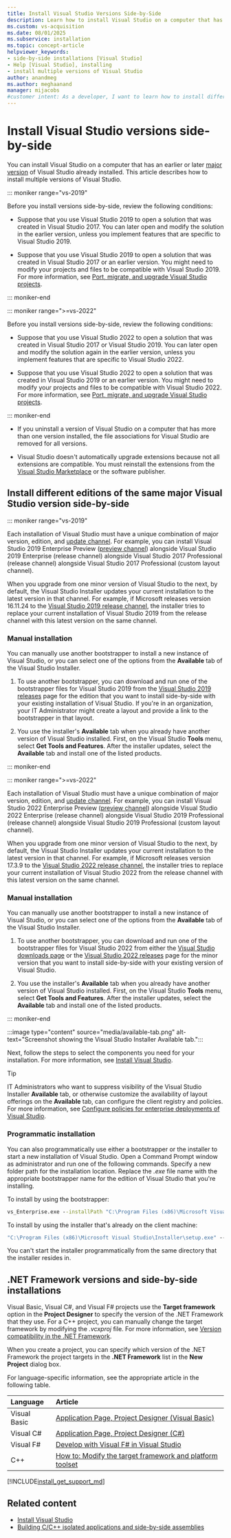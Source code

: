 ```yaml
---
title: Install Visual Studio Versions Side-by-Side
description: Learn how to install Visual Studio on a computer that has an earlier or later version of Visual Studio already installed.
ms.custom: vs-acquisition
ms.date: 08/01/2025
ms.subservice: installation
ms.topic: concept-article
helpviewer_keywords:
- side-by-side installations [Visual Studio]
- Help [Visual Studio], installing
- install multiple versions of Visual Studio
author: anandmeg
ms.author: meghaanand
manager: mijacobs
#customer intent: As a developer, I want to learn how to install different versions of Visual Studio on the same system to support different projects.
---
```

# Install Visual Studio versions side-by-side

You can install Visual Studio on a computer that has an earlier or later [major version](/visualstudio/productinfo/release-rhythm#determining-your-product-edition-version-and-channel) of Visual Studio already installed. This article describes how to install multiple versions of Visual Studio. 

::: moniker range="vs-2019"

Before you install versions side-by-side, review the following conditions:

- Suppose that you use Visual Studio 2019 to open a solution that was created in Visual Studio 2017. You can later open and modify the solution in the earlier version, unless you implement features that are specific to Visual Studio 2019.

- Suppose that you use Visual Studio 2019 to open a solution that was created in Visual Studio 2017 or an earlier version. You might need to modify your projects and files to be compatible with Visual Studio 2019. For more information, see [Port, migrate, and upgrade Visual Studio projects](/visualstudio/releases/2019/port-migrate-and-upgrade-visual-studio-projects).

::: moniker-end

::: moniker range=">=vs-2022"

Before you install versions side-by-side, review the following conditions:

- Suppose that you use Visual Studio 2022 to open a solution that was created in Visual Studio 2017 or Visual Studio 2019. You can later open and modify the solution again in the earlier version, unless you implement features that are specific to Visual Studio 2022.

- Suppose that you use Visual Studio 2022 to open a solution that was created in Visual Studio 2019 or an earlier version. You might need to modify your projects and files to be compatible with Visual Studio 2022. For more information, see [Port, migrate, and upgrade Visual Studio projects](/visualstudio/releases/2022/port-migrate-and-upgrade-visual-studio-projects).

::: moniker-end

- If you uninstall a version of Visual Studio on a computer that has more than one version installed, the file associations for Visual Studio are removed for all versions.

- Visual Studio doesn't automatically upgrade extensions because not all extensions are compatible. You must reinstall the extensions from the [Visual Studio Marketplace](https://marketplace.visualstudio.com/) or the software publisher.

## Install different editions of the same major Visual Studio version side-by-side

::: moniker range="vs-2019"

Each installation of Visual Studio must have a unique combination of major version, edition, and [update channel](/visualstudio/install/update-visual-studio?view=vs-2019&preserve-view=true#configure-source-location-of-updates). For example, you can install Visual Studio 2019 Enterprise Preview ([preview channel](/visualstudio/productinfo/release-rhythm)) alongside Visual Studio 2019 Enterprise (release channel) alongside Visual Studio 2017 Professional (release channel) alongside Visual Studio 2017 Professional (custom layout channel).

When you upgrade from one minor version of Visual Studio to the next, by default, the Visual Studio Installer updates your current installation to the latest version in that channel. For example, if Microsoft releases version 16.11.24 to the [Visual Studio 2019 release channel](/visualstudio/productinfo/release-rhythm), the installer tries to replace your current installation of Visual Studio 2019 from the release channel with this latest version on the same channel.

### Manual installation

You can manually use another bootstrapper to install a new instance of Visual Studio, or you can select one of the options from the **Available** tab of the Visual Studio Installer.  

1. To use another bootstrapper, you can download and run one of the bootstrapper files for Visual Studio 2019 from the [Visual Studio 2019 releases](/visualstudio/releases/2019/history#installing-an-earlier-release) page for the edition that you want to install side-by-side with your existing installation of Visual Studio. If you're in an organization, your IT Administrator might create a layout and provide a link to the bootstrapper in that layout.

1. You use the installer's **Available** tab when you already have another version of Visual Studio installed. First, on the Visual Studio **Tools** menu, select **Get Tools and Features**. After the installer updates, select the **Available** tab and install one of the listed products.

::: moniker-end

::: moniker range=">=vs-2022"

Each installation of Visual Studio must have a unique combination of major version, edition, and [update channel](/visualstudio/install/update-visual-studio?view=vs-2022&preserve-view=true#configure-source-location-of-updates-1). For example, you can install Visual Studio 2022 Enterprise Preview ([preview channel](/visualstudio/productinfo/release-rhythm)) alongside Visual Studio 2022 Enterprise (release channel) alongside Visual Studio 2019 Professional (release channel) alongside Visual Studio 2019 Professional (custom layout channel).

When you upgrade from one minor version of Visual Studio to the next, by default, the Visual Studio Installer updates your current installation to the latest version in that channel. For example, if Microsoft releases version 17.3.9 to the [Visual Studio 2022 release channel](/visualstudio/productinfo/release-rhythm), the installer tries to replace your current installation of Visual Studio 2022 from the release channel with this latest version on the same channel.

### Manual installation

You can manually use another bootstrapper to install a new instance of Visual Studio, or you can select one of the options from the **Available** tab of the Visual Studio Installer.

1. To use another bootstrapper, you can download and run one of the bootstrapper files for Visual Studio 2022 from either the [Visual Studio downloads page](https://visualstudio.microsoft.com/downloads/?cid=learn-onpage-download-cta) or the [Visual Studio 2022 releases](/visualstudio/releases/2022/release-history#release-dates-and-build-numbers) page for the minor version that you want to install side-by-side with your existing version of Visual Studio.

1. You use the installer's **Available** tab when you already have another version of Visual Studio installed. First, on the Visual Studio **Tools** menu, select **Get Tools and Features**. After the installer updates, select the **Available** tab and install one of the listed products.

::: moniker-end

   :::image type="content" source="media/available-tab.png" alt-text="Screenshot showing the Visual Studio Installer Available tab.":::

Next, follow the steps to select the components you need for your installation. For more information, see [Install Visual Studio](install-visual-studio.md#step-4---choose-workloads).

> [!TIP]
> IT Administrators who want to suppress visibility of the Visual Studio Installer **Available** tab, or otherwise customize the availability of layout offerings on the **Available** tab, can configure the client registry and policies. For more information, see [Configure policies for enterprise deployments of Visual Studio](/visualstudio/install/configure-policies-for-enterprise-deployments).

### Programmatic installation

You can also programmatically use either a bootstrapper or the installer to start a new installation of Visual Studio. Open a Command Prompt window as administrator and run one of the following commands. Specify a new folder path for the installation location. Replace the *.exe* file name with the appropriate bootstrapper name for the edition of Visual Studio that you're installing.

To install by using the bootstrapper:

```cmd
vs_Enterprise.exe --installPath "C:\Program Files (x86)\Microsoft Visual Studio\<AddNewPath>"
```

To install by using the installer that's already on the client machine:

```cmd
"C:\Program Files (x86)\Microsoft Visual Studio\Installer\setup.exe" --installPath "C:\Program Files (x86)\Microsoft Visual Studio\<AddNewPath>"
```

You can't start the installer programmatically from the same directory that the installer resides in.

## .NET Framework versions and side-by-side installations

Visual Basic, Visual C#, and Visual F# projects use the **Target framework** option in the **Project Designer** to specify the version of the .NET Framework that they use. For a C++ project, you can manually change the target framework by modifying the *.vcxproj* file. For more information, see [Version compatibility in the .NET Framework](/dotnet/framework/migration-guide/version-compatibility).

When you create a project, you can specify which version of the .NET Framework the project targets in the **.NET Framework** list in the **New Project** dialog box.

For language-specific information, see the appropriate article in the following table.

| Language     | Article |
|:-------------|:--------|
| Visual Basic | [Application Page, Project Designer (Visual Basic)](../ide/reference/application-page-project-designer-visual-basic.md) |
| Visual C#    | [Application Page, Project Designer (C#)](../ide/reference/application-page-project-designer-csharp.md) |
| Visual F#    | [Develop with Visual F# in Visual Studio](../ide/fsharp-visual-studio.md) |
| C++          | [How to: Modify the target framework and platform toolset](/cpp/build/how-to-modify-the-target-framework-and-platform-toolset/) |

[!INCLUDE[install_get_support_md](includes/install_get_support_md.md)]

## Related content

- [Install Visual Studio](install-visual-studio.md)
- [Building C/C++ isolated applications and side-by-side assemblies](/cpp/build/building-c-cpp-isolated-applications-and-side-by-side-assemblies/)
